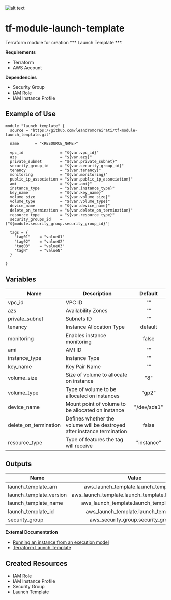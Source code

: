 ![alt text](https://www.terraform.io/assets/images/logo-hashicorp-3f10732f.svg)

# **tf-module-launch-template**

Terraform module for creation *** Launch Template ***.

**Requirements**
  - Terraform
  - AWS Account
  
**Dependencies**
 - Security Group
 - IAM Role
 - IAM Instance Profile

**Example of Use**
 ------
```
module "launch_template" {
  source = "https://github.com/leandromoreirati/tf-module-launch_template.git"

  name       = "<RESOURCE_NAME>"

  vpc_id                = "${var.vpc_id}"
  azs                   = "${var.azs}"
  private_subnet        = "${var.private_subnet}"
  security_group_id     = "${var.security_group_id}"
  tenancy               = "${var.tenancy}"
  monitoring            = "${var.monitoring}"
  public_ip_association = "${var.public_ip_association}"
  ami                   = "${var.ami}" 
  instance_type         = "${var.instance_type}"
  key_name              = "${var.key_name}"
  volume_size           = "${var.volume_size}"
  volume_type           = "${var.volume_type}"
  device_name           = "${var.device_name}"
  delete_on_termination = "${var.delete_on_termination}"
  resource_type         = "${var.resource_type}"
  security_groups_id    = ["${module.security_group.security_group_id}"]

  tags = {
    "tag01"    = "value01"
    "tag02"    = "value02"
    "tag03"    = "value03"
    "tagN"     = "valueN"
  }

}

```
 **Variables**
 ------
 |         Name         |                            Description                                 |  Default  |
 | -------------------- |------------------------------------------------------------------------|:---------:|
 | vpc_id               | VPC ID                                                                 |    ""     |
 | azs                  | Availability Zones                                                     |    ""     |
 | private_subnet       | Subnets ID                                                             |    ""     |
 | tenancy              | Instance Allocation Type                                               |  default  |
 | monitoring           | Enables instance monitoring                                            |   false   |
 | ami                  | AMI ID                                                                 |    ""     |
 | instance_type        | Instance Type                                                          |    ""     |
 | key_name             | Key Pair Name                                                          |    ""     |
 | volume_size          | Size of volume to allocate on instance                                 |    "8"    |
 | volume_type          | Type of volume to be allocated on instances                            |   "gp2"   |
 | device_name          | Mount point of volume to be allocated on instance                      |"/dev/sda1"|
 | delete_on_termination| Defines whether the volume will be destroyed after instance termination|   false   |
 | resource_type        | Type of features the tag will receive                                  | "instance"|

 **Outputs**
 ------
 |           Name         |                   Value                            |
 | ---------------------- |:--------------------------------------------------:|
 | launch_template_arn    | aws_launch_template.launch_template.arn            |
 | launch_template_version| aws_launch_template.launch_template.latest_version |
 | launch_template_name   | aws_launch_template.launch_template.name           |
 | launch_template_id     | aws_launch_template.launch_template.id             |
 | security_group         | aws_security_group.security_group.id               |

 **External Documentation**
 - [Running an instance from an execution model](https://docs.aws.amazon.com/pt_br/AWSEC2/latest/UserGuide/ec2-launch-templates.html)
 - [Terraform Launch Template](https://www.terraform.io/docs/providers/aws/r/launch_template.html)

 **Created Resources**
 ------
 - IAM Role
 - IAM Instance Profile
 - Security Group
 - Launch Template